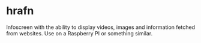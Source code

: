 # hrafn
Infoscreen with the ability to display videos, images and information fetched from websites. Use on a Raspberry PI or something similar.
